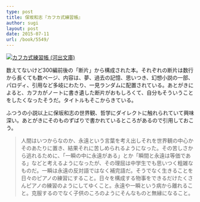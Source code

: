 ```yaml
---
type: post
title: 保坂和志『カフカ式練習帳』
author: sugi
layout: post
date: 2015-07-11
url: /book/5549/
---
```

<a href="http://www.amazon.co.jp/exec/obidos/ASIN/4309413781/chezsugi-22/ref=nosim/" onclick="_gaq.push(['_trackEvent', 'outbound-article', 'http://www.amazon.co.jp/exec/obidos/ASIN/4309413781/chezsugi-22/ref=nosim/', '']);" name="amazletlink" target="_blank"><img src="http://i0.wp.com/ecx.images-amazon.com/images/I/41pfXCByggL.jpg?w=660" alt="カフカ式練習帳 (河出文庫)" class="alignleft" data-recalc-dims="1" /></a>

数えてないけど300編前後の「断片」から構成された本。それぞれの断片は数行から長くても数ページ、内容は、夢、過去の記憶、思いつき、幻想小説の一部、パロディ、引用など多岐にわたり、一見ランダムに配置されている。あとがきによると、カフカがノートに書き遺した断片がおもしろくて、自分もそういうことをしたくなったそうだ。タイトルもそこからきている。

ふつうの小説以上に保坂和志の世界観、哲学にダイレクトに触れられていて興味深い。あとがきにそのものずばりで書かれているところがあるので引用しておこう。

> 人間はいつからなのか、永遠という言葉を考え出しそれを世界観の中心かそのあたりに置き、結果それに苦しめられるようになった。その苦しさから逃れるために、「一瞬の中に永遠がある」とか「瞬間と永遠は等価である」などと考えるようになったが、その理屈は中学生でも思いつく粗雑なものだ。一瞬は永遠の反対語ではなく補完語だ。そうでなく生きることを日々のピアノの練習にすること。日々を構成する物事をできるだけたくさんピアノの練習のようにしてゆくこと。永遠や一瞬という病から離れること。克服するのでなく子供のころのようにそんなものと無縁になること。